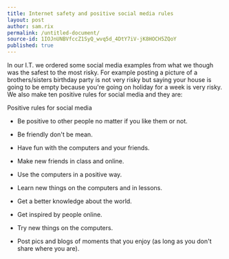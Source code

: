 ```yaml
---
title: Internet safety and positive social media rules
layout: post
author: sam.rix
permalink: /untitled-document/
source-id: 1IOJnUNBVfccZ1SyQ_wvq5d_4DtY7iV-jK8HOCH5ZQoY
published: true
---
```

In our I.T. we ordered some social media examples from what we though was the safest to the most risky. For example posting a picture of a brothers/sisters birthday party is not very risky but saying your house is going to be empty because you're going on holiday for a week is very risky. We also make ten positive rules for social media and they are:

Positive rules for social media

* Be positive to other people no matter if you like them or not.

* Be friendly don't be mean.

* Have fun with the computers and your friends.

* Make new friends in class and online.

* Use the computers in a positive way.

* Learn new things on the computers and in lessons.

* Get a better knowledge about the world.

* Get inspired by people online.

* Try new things on the computers.

* Post pics and blogs of moments that you enjoy (as long as you don't share where you are).


